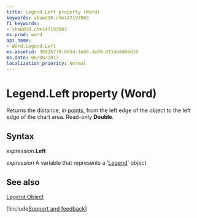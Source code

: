 ```yaml
---
title: Legend.Left property (Word)
keywords: vbawd10.chm147193983
f1_keywords:
- vbawd10.chm147193983
ms.prod: word
api_name:
- Word.Legend.Left
ms.assetid: 38926779-b85d-1eb6-3e80-d11de8d66d16
ms.date: 06/08/2017
localization_priority: Normal
---
```



# Legend.Left property (Word)

Returns the distance, in [points](../language/glossary/vbe-glossary.md#point), from the left edge of the object to the left edge of the chart area. Read-only  **Double**.


## Syntax

_expression_.**Left**

 _expression_ A variable that represents a '[Legend](Word.Legend.md)' object.


## See also


[Legend Object](Word.Legend.md)

[!include[Support and feedback](~/includes/feedback-boilerplate.md)]